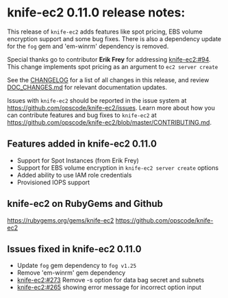<!---
This file is reset every time a new release is done. The contents of this file are for the currently unreleased version.

Example Note:

## Example Heading
Details about the thing that changed that needs to get included in the Release Notes in markdown.
-->
# knife-ec2 0.11.0 release notes:
This release of `knife-ec2` adds features like spot pricing, EBS volume encryption support and some bug fixes. There is also a dependency update for the `fog` gem and 'em-winrm' dependency is removed.

Special thanks go to contributor **Erik Frey** for addressing
[knife-ec2:#94](https://github.com/chef/knife-ec2/pull/94). This change implements spot pricing as an argument to `ec2 server create`

See the [CHANGELOG](https://github.com/opscode/knife-ec2/blob/master/CHANGELOG.md) for a list of all changes in this release, and review
[DOC_CHANGES.md](https://github.com/opscode/knife-ec2/blob/master/DOC_CHANGES.md) for relevant documentation updates.

Issues with `knife-ec2` should be reported in the issue system at
https://github.com/opscode/knife-ec2/issues. Learn more about how you can
contribute features and bug fixes to `knife-ec2` at https://github.com/opscode/knife-ec2/blob/master/CONTRIBUTING.md.

## Features added in knife-ec2 0.11.0

* Support for Spot Instances (from Erik Frey)
* Support for EBS volume encryption in `knife-ec2 server create` options
* Added ability to use IAM role credentials
* Provisioned IOPS support

## knife-ec2 on RubyGems and Github
https://rubygems.org/gems/knife-ec2
https://github.com/opscode/knife-ec2

## Issues fixed in knife-ec2 0.11.0

* Update `fog` gem dependency to `fog v1.25`
* Remove 'em-winrm' gem dependency
* [knife-ec2:#273](https://github.com/chef/knife-ec2/pull/273) Remove -s option for data bag secret and subnets
* [knife-ec2:#265](https://github.com/chef/knife-ec2/pull/265) showing error message for incorrect option input
